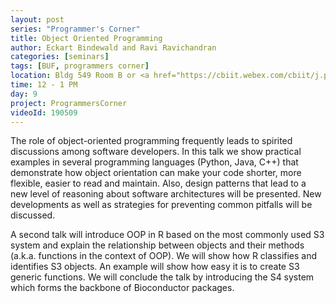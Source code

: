 ```yaml
---
layout: post
series: "Programmer's Corner"
title: Object Oriented Programming
author: Eckart Bindewald and Ravi Ravichandran
categories: [seminars]
tags: [BUF, programmers corner]
location: Bldg 549 Room B or <a href="https://cbiit.webex.com/cbiit/j.php?MTID=mc9e22412c4ab8f61062d8dd5fdd2b6c3">WebEx</a>
time: 12 - 1 PM
day: 9
project: ProgrammersCorner
videoId: 190509
---
```


The role of object-oriented programming frequently leads to spirited discussions among software developers. In this talk we show practical examples in several programming languages (Python, Java, C++) that demonstrate how object orientation can make your code shorter, more flexible, easier to read and maintain. Also, design patterns that lead to a new level of reasoning about software architectures will be presented. New developments as well as strategies for preventing common pitfalls will be discussed.

A second talk will introduce OOP in R based on the most commonly used S3 system and explain the relationship between objects and their methods (a.k.a. functions in the context of OOP).  We will show how R classifies and identifies S3 objects. An example will show how easy it is to create S3 generic functions. We will conclude the talk by introducing the S4 system which forms the backbone of Bioconductor packages.